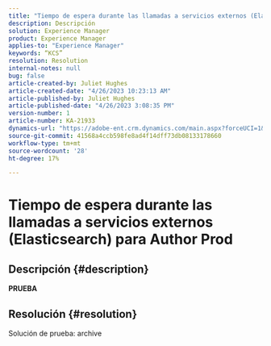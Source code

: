 ```yaml
---
title: "Tiempo de espera durante las llamadas a servicios externos (Elasticsearch) para Author Prod"
description: Descripción
solution: Experience Manager
product: Experience Manager
applies-to: "Experience Manager"
keywords: “KCS”
resolution: Resolution
internal-notes: null
bug: false
article-created-by: Juliet Hughes
article-created-date: "4/26/2023 10:23:13 AM"
article-published-by: Juliet Hughes
article-published-date: "4/26/2023 3:08:35 PM"
version-number: 1
article-number: KA-21933
dynamics-url: "https://adobe-ent.crm.dynamics.com/main.aspx?forceUCI=1&pagetype=entityrecord&etn=knowledgearticle&id=4c95f155-1ce4-ed11-a7c7-6045bd0061cb"
source-git-commit: 41568a4ccb598fe8ad4f14dff73db08133178660
workflow-type: tm+mt
source-wordcount: '28'
ht-degree: 17%

---
```


# Tiempo de espera durante las llamadas a servicios externos (Elasticsearch) para Author Prod

## Descripción {#description}


<b>PRUEBA</b>


## Resolución {#resolution}


Solución de prueba: archive

